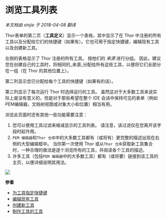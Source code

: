 浏览工具列表
===
_本文档由 xinjie 于 2018-04-08 翻译_

Thor表单的第二页（**工具定义**）显示一个表格，其中显示了在 Thor 中注册的所有工具以及分配给它们的快捷键（如果有）。它也可用于指定快捷键，编辑现有工具以及创建新工具。

左侧的表格显示了 Thor 注册的所有工具。 按他们的 _来源_ 进行分组。 因此，建议您在创建自己的工具时，将相同的_来源_分配给所有这些工具，以便将它们全部分在一组（在 Thor 的其他位置上）。

第二列显示您已分配给每个工具的快捷键（如果有的话）。

第三列显示了每次运行 Thor 时选择运行的工具。 虽然这对于大多数工具来说实际上是没有意义的，但是对于那些希望在整个 IDE 会话中保持可见的表单（例如PEM编辑器，文档树视图或对象大小和位置）相当有用。

浏览此页面时还有其他一些功能需要注意：

1. 您可以使用工具过滤来缩减显示的工具列表。 请注意，该过滤仅在您离开该字段时起作用。
1. `PEM 编辑器`和`Thor 仓库`中的大多数工具都有（或将有）更完整的描述出现在右侧的大型编辑框中。 当你第一次使用 Thor 或从`Thor 仓库`获取新工具集合时，一种合理的做法是逐个浏览所有的工具，并阅读各个工具的描述。
1. 许多工具（包括`PEM 编辑器`中的大多数工具）都有（或将要）链接到该工具的主页，以便详细说明其用法。

![](Images/Thor_Browsing_Tool_Definitions_1.png)

**参看**
* [为工具指定快捷键](Thor_assign_tool_hot_keys.md)
* [编辑现有工具](Thor_editing_existing_tools.md)
* [创建新工具](Thor_creating_new_tools.md)
* [制作工具的工具](Thor_tools_making_tools.md)
